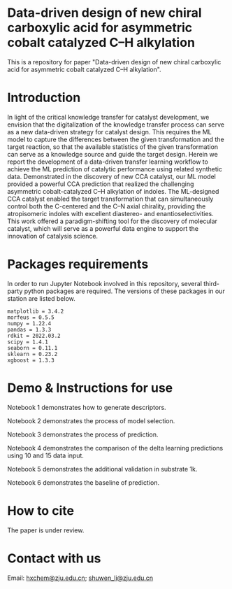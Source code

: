 # Data-driven design of new chiral carboxylic acid for asymmetric cobalt catalyzed C–H alkylation
This is a repository for paper "Data-driven design of new chiral carboxylic acid for asymmetric cobalt catalyzed C–H alkylation".

# Introduction
In light of the critical knowledge transfer for catalyst development, we envision that the digitalization of the knowledge transfer process can serve as a new data-driven strategy for catalyst design. This requires the ML model to capture the differences between the given transformation and the target reaction, so that the available statistics of the given transformation can serve as a knowledge source and guide the target design. Herein we report the development of a data-driven transfer learning workflow to achieve the ML prediction of catalytic performance using related synthetic data. Demonstrated in the discovery of new CCA catalyst, our ML model provided a powerful CCA prediction that realized the challenging asymmetric cobalt-catalyzed C–H alkylation of indoles. The ML-designed CCA catalyst enabled the target transformation that can simultaneously control both the C-centered and the C–N axial chirality, providing the atropisomeric indoles with excellent diastereo- and enantioselectivities. This work offered a paradigm-shifting tool for the discovery of molecular catalyst, which will serve as a powerful data engine to support the innovation of catalysis science.


# Packages requirements
In order to run Jupyter Notebook involved in this repository, several third-party python packages are required. The versions of these packages in our station are listed below.
```
matplotlib = 3.4.2
morfeus = 0.5.5 
numpy = 1.22.4  
pandas = 1.3.3 
rdkit = 2022.03.2   
scipy = 1.4.1 
seaborn = 0.11.1 
sklearn = 0.23.2  
xgboost = 1.3.3 
```

# Demo & Instructions for use
Notebook 1 demonstrates how to generate descriptors.

Notebook 2 demonstrates the process of model selection.

Notebook 3 demonstrates the process of prediction.

Notebook 4 demonstrates the comparison of the delta learning predictions using 10 and 15 data input.

Notebook 5 demonstrates the additional validation in substrate 1k.

Notebook 6 demonstrates the baseline of prediction.

# How to cite
The paper is under review.
# Contact with us
Email: hxchem@zju.edu.cn; shuwen_li@zju.edu.cn
